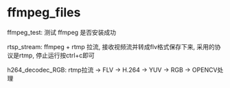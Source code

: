 # ffmpeg_files

ffmpeg_test: 测试 ffmpeg 是否安装成功

rtsp_stream: ffmpeg + rtmp 拉流, 接收视频流并转成flv格式保存下来, 采用的协议是rtmp, 停止运行按ctrl+c即可

h264_decodec_RGB: rtmp拉流 -> FLV -> H.264 -> YUV -> RGB -> OPENCV处理
